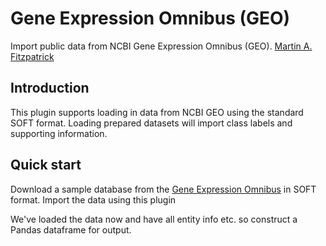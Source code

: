 Gene Expression Omnibus (GEO)
=============================

Import public data from NCBI Gene Expression Omnibus (GEO). [Martin A. Fitzpatrick][]

Introduction
------------

This plugin supports loading in data from NCBI GEO using the standard SOFT format. Loading prepared datasets will import class labels and supporting information.

Quick start
-----------

Download a sample database from the [Gene Expression Omnibus][] in SOFT format. Import the data using this plugin

  [Martin A. Fitzpatrick]: http://martinfitzpatrick.name/
  [Gene Expression Omnibus]: http://www.ncbi.nlm.nih.gov/geo/

We've loaded the data now and have all entity info etc. so construct a Pandas dataframe for output.